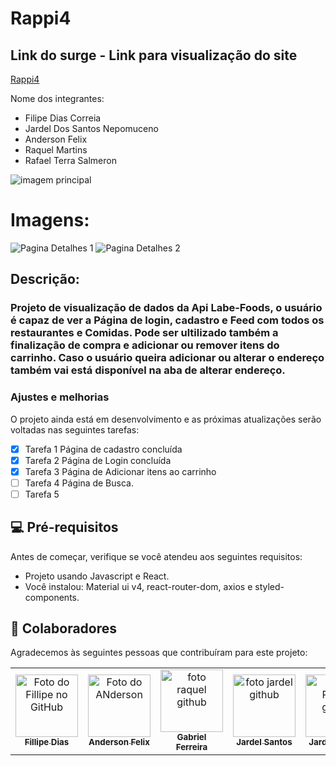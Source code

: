 # Rappi4

## Link do surge - Link para visualização do site
<a href="https://rappi4-5.surge.sh/login">Rappi4</a>

Nome dos integrantes: 
- Filipe Dias Correia
- Jardel Dos Santos Nepomuceno
- Anderson Felix
- Raquel Martins
- Rafael Terra Salmeron

<img src="https://i.postimg.cc/6pzPmdNP/Rappi4-Abertura.png" alt="imagem principal">

# Imagens:
![Pagina Detalhes 1]()
![Pagina Detalhes 2]()

## Descrição: 
### Projeto de visualização de dados da Api Labe-Foods, o usuário é capaz de ver a Página de login, cadastro e Feed com todos os restaurantes e Comidas. Pode ser ultilizado também a finalização de compra e adicionar ou remover itens do carrinho. Caso o usuário queira adicionar ou alterar o endereço também vai está disponível na aba de alterar endereço.

### Ajustes e melhorias

O projeto ainda está em desenvolvimento e as próximas atualizações serão voltadas nas seguintes tarefas:

- [x] Tarefa 1 Página de cadastro concluída
- [x] Tarefa 2 Página de Login concluída
- [x] Tarefa 3 Página de Adicionar itens ao carrinho
- [ ] Tarefa 4 Página de Busca.
- [ ] Tarefa 5 

## 💻 Pré-requisitos

Antes de começar, verifique se você atendeu aos seguintes requisitos:
* Projeto usando Javascript e React.
* Você instalou: Material ui v4, react-router-dom, axios e styled-components.


## 🤝 Colaboradores

Agradecemos às seguintes pessoas que contribuíram para este projeto:

<table>
  <tr>
    <td align="center">
      <a href="#">
        <img src="https://avatars.githubusercontent.com/u/87552890?v=4" width="100px;" alt="Foto do Fillipe no GitHub"/><br>
        <sub>
          <b>Fillipe Dias</b>
        </sub>
      </a>
    </td>
    <td align="center">
      <a href="#">
        <img src="https://avatars.githubusercontent.com/u/94788717?v=4" width="100px;" alt="Foto do ANderson"/><br>
        <sub>
          <b>Anderson Felix</b>
        </sub>
      </a>
    </td>
    <td align="center">
      <a href="#">
        <img src="https://avatars.githubusercontent.com/u/85976494?v=4" width="100px;" alt="foto raquel github"/><br>
        <sub>
          <b>Gabriel Ferreira</b>
        </sub>
      </a>
    </td>
    <td align="center">
      <a href="#">
        <img src="https://avatars.githubusercontent.com/u/86195881?v=4" width="100px;" alt="foto jardel github"/><br>
        <sub>
          <b>Jardel Santos</b>
        </sub>
                </sub>
      </a>
    </td>
    <td align="center">
      <a href="#">
        <img src="https://avatars.githubusercontent.com/u/94733546?v=4" width="100px;" alt="foto Rafael github"/><br>
        <sub>
          <b>Jardel Santos</b>
        </sub>
      </a>
    </td>
  </tr>
</table>
